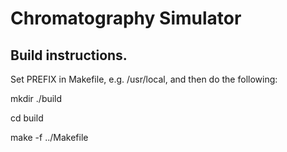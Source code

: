 # Chromatography Simulator

## Build instructions.

Set PREFIX in Makefile, e.g. /usr/local, and then do the following:

mkdir ./build

cd build

make -f ../Makefile


